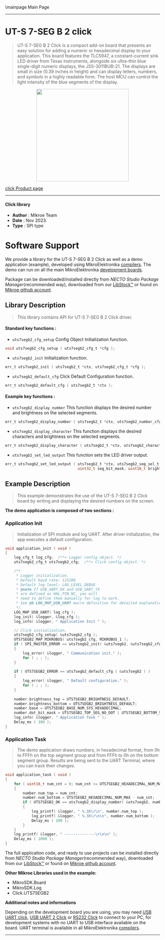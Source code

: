 \mainpage Main Page

---
# UT-S 7-SEG B 2 click

> UT-S 7-SEG B 2 Click is a compact add-on board that presents an easy solution for adding a numeric or hexadecimal display to your application. This board features the TLC5947, a constant-current sink LED driver from Texas Instruments, alongside six ultra-thin blue single-digit numeric displays, the JSS-3011BUB-21. The displays are small in size (0.39 inches in height) and can display letters, numbers, and symbols in a highly readable form. The host MCU can control the light intensity of the blue segments of the display.

<p align="center">
  <img src="https://download.mikroe.com/images/click_for_ide/uts7segb2_click.png" height=300px>
</p>

[click Product page](https://www.mikroe.com/ut-s-7-seg-b-2-click)

---


#### Click library

- **Author**        : Mikroe Team
- **Date**          : Nov 2023.
- **Type**          : SPI type


# Software Support

We provide a library for the UT-S 7-SEG B 2 Click
as well as a demo application (example), developed using MikroElektronika
[compilers](https://www.mikroe.com/necto-studio).
The demo can run on all the main MikroElektronika [development boards](https://www.mikroe.com/development-boards).

Package can be downloaded/installed directly from *NECTO Studio Package Manager*(recommended way), downloaded from our [LibStock&trade;](https://libstock.mikroe.com) or found on [Mikroe github account](https://github.com/MikroElektronika/mikrosdk_click_v2/tree/master/clicks).

## Library Description

> This library contains API for UT-S 7-SEG B 2 Click driver.

#### Standard key functions :

- `uts7segb2_cfg_setup` Config Object Initialization function.
```c
void uts7segb2_cfg_setup ( uts7segb2_cfg_t *cfg );
```

- `uts7segb2_init` Initialization function.
```c
err_t uts7segb2_init ( uts7segb2_t *ctx, uts7segb2_cfg_t *cfg );
```

- `uts7segb2_default_cfg` Click Default Configuration function.
```c
err_t uts7segb2_default_cfg ( uts7segb2_t *ctx );
```

#### Example key functions :

- `uts7segb2_display_number` This function displays the desired number and brightness on the selected segments.
```c
err_t uts7segb2_display_number ( uts7segb2_t *ctx, uts7segb2_number_cfg_t number );
```

- `uts7segb2_display_character` This function displays the desired characters and brightness on the selected segments.
```c
err_t uts7segb2_display_character ( uts7segb2_t *ctx, uts7segb2_character_cfg_t ascii_char );
```

- `uts7segb2_set_led_output` This function sets the LED driver output.
```c
err_t uts7segb2_set_led_output ( uts7segb2_t *ctx, uts7segb2_seg_sel_t seg_sel, 
                                 uint32_t seg_bit_mask, uint16_t brightness );
```

## Example Description

> This example demonstrates the use of the UT-S 7-SEG B 2 Click board
> by writing and displaying the desired numbers on the screen.

**The demo application is composed of two sections :**

### Application Init

> Initialization of SPI module and log UART.
> After driver initialization, the app executes a default configuration.

```c
void application_init ( void )
{
    log_cfg_t log_cfg;  /**< Logger config object. */
    uts7segb2_cfg_t uts7segb2_cfg;  /**< Click config object. */

    /** 
     * Logger initialization.
     * Default baud rate: 115200
     * Default log level: LOG_LEVEL_DEBUG
     * @note If USB_UART_RX and USB_UART_TX 
     * are defined as HAL_PIN_NC, you will 
     * need to define them manually for log to work. 
     * See @b LOG_MAP_USB_UART macro definition for detailed explanation.
     */
    LOG_MAP_USB_UART( log_cfg );
    log_init( &logger, &log_cfg );
    log_info( &logger, " Application Init " );

    // Click initialization.
    uts7segb2_cfg_setup( &uts7segb2_cfg );
    UTS7SEGB2_MAP_MIKROBUS( uts7segb2_cfg, MIKROBUS_1 );
    if ( SPI_MASTER_ERROR == uts7segb2_init( &uts7segb2, &uts7segb2_cfg ) )
    {
        log_error( &logger, " Communication init." );
        for ( ; ; );
    }
    
    if ( UTS7SEGB2_ERROR == uts7segb2_default_cfg ( &uts7segb2 ) )
    {
        log_error( &logger, " Default configuration." );
        for ( ; ; );
    }
    
    number.brightness_top = UTS7SEGB2_BRIGHTNESS_DEFAULT;
    number.brightness_bottom = UTS7SEGB2_BRIGHTNESS_DEFAULT;
    number.base = UTS7SEGB2_BASE_NUM_SYS_HEXADECIMAL;
    number.dot_bit_mask = UTS7SEGB2_TOP_SEG_NO_DOT | UTS7SEGB2_BOTTOM_SEG_NO_DOT;
    log_info( &logger, " Application Task " );
    Delay_ms ( 100 );
}
```

### Application Task

> The demo application draws numbers, in hexadecimal format, 
> from 0h to FFFh on the top segment group and from FFFh to 0h on the bottom segment group.
> Results are being sent to the UART Terminal, where you can track their changes.

```c
void application_task ( void )
{
    for ( uint16_t num_cnt = 0; num_cnt <= UTS7SEGB2_HEXADECIMAL_NUM_MAX; num_cnt++ )
    {
        number.num_top = num_cnt;
        number.num_bottom = UTS7SEGB2_HEXADECIMAL_NUM_MAX - num_cnt;
        if ( UTS7SEGB2_OK == uts7segb2_display_number( &uts7segb2, number ) )
        {
            log_printf( &logger, " %.3X\r\n", number.num_top );
            log_printf( &logger, " %.3X\r\n\n", number.num_bottom );
            Delay_ms ( 100 );
        }
    }
    log_printf( &logger, " --------------\r\n\n" );
    Delay_ms ( 1000 );
}
```

The full application code, and ready to use projects can be installed directly from *NECTO Studio Package Manager*(recommended way), downloaded from our [LibStock&trade;](https://libstock.mikroe.com) or found on [Mikroe github account](https://github.com/MikroElektronika/mikrosdk_click_v2/tree/master/clicks).

**Other Mikroe Libraries used in the example:**

- MikroSDK.Board
- MikroSDK.Log
- Click.UTS7SEGB2

**Additional notes and informations**

Depending on the development board you are using, you may need
[USB UART click](https://www.mikroe.com/usb-uart-click),
[USB UART 2 Click](https://www.mikroe.com/usb-uart-2-click) or
[RS232 Click](https://www.mikroe.com/rs232-click) to connect to your PC, for
development systems with no UART to USB interface available on the board. UART
terminal is available in all MikroElektronika
[compilers](https://shop.mikroe.com/compilers).

---
